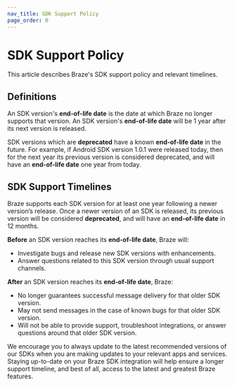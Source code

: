 ```yaml
---
nav_title: SDK Support Policy
page_order: 0
---
```


# SDK Support Policy

This article describes Braze's SDK support policy and relevant timelines.

## Definitions

An SDK version's **end-of-life date** is the date at which Braze no longer supports that version. An SDK version's __end-of-life date__ will be 1 year after its next version is released.

SDK versions which are **deprecated** have a known __end-of-life date__ in the future. For example, if Android SDK version 1.0.1 were released today, then for the next year its previous version is considered deprecated, and will have an __end-of-life date__ one year from today.

## SDK Support Timelines

Braze supports each SDK version for at least one year following a newer version’s release. Once a newer version of an SDK is released, its previous version will be considered __deprecated__, and will have an __end-of-life date__ in 12 months.

**Before** an SDK version reaches its __end-of-life date__, Braze will:

* Investigate bugs and release new SDK versions with enhancements.
* Answer questions related to this SDK version through usual support channels.

**After** an SDK version reaches its __end-of-life date__, Braze:

* No longer guarantees successful message delivery for that older SDK version.
* May not send messages in the case of known bugs for that older SDK version.
* Will not be able to provide support, troubleshoot integrations, or answer questions around that older SDK version.

We encourage you to always update to the latest recommended versions of our SDKs when you are making updates to your relevant apps and services. Staying up-to-date on your Braze SDK integration will help ensure a longer support timeline, and best of all, access to the latest and greatest Braze features.
